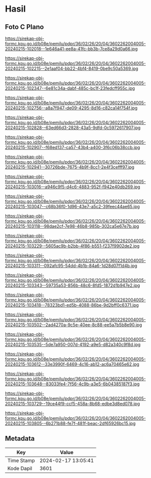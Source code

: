 # Hasil

## Foto C Plano

https://sirekap-obj-formc.kpu.go.id/b08e/pemilu/pdpr/36/02/26/20/04/3602262004005-20240215-102018--1e646a41-ee8a-41fc-bb3b-7ce8a29d0a66.jpg

https://sirekap-obj-formc.kpu.go.id/b08e/pemilu/pdpr/36/02/26/20/04/3602262004005-20240215-102215--2e1aaf04-bb22-4bf4-8419-0be9c50a5369.jpg

https://sirekap-obj-formc.kpu.go.id/b08e/pemilu/pdpr/36/02/26/20/04/3602262004005-20240215-102347--6e81c34a-dabf-485c-bc1f-23fedcff955c.jpg

https://sirekap-obj-formc.kpu.go.id/b08e/pemilu/pdpr/36/02/26/20/04/3602262004005-20240215-102756--a8a7f947-de09-4295-8d16-c82ca14f754f.jpg

https://sirekap-obj-formc.kpu.go.id/b08e/pemilu/pdpr/36/02/26/20/04/3602262004005-20240215-102828--63ed66d3-2828-43a5-9dfd-0c5972617907.jpg

https://sirekap-obj-formc.kpu.go.id/b08e/pemilu/pdpr/36/02/26/20/04/3602262004005-20240215-102907--f68ed137-ca57-43b4-a400-3f6c06b38ccb.jpg

https://sirekap-obj-formc.kpu.go.id/b08e/pemilu/pdpr/36/02/26/20/04/3602262004005-20240215-102941--30726bde-7675-4b9f-8cc1-2e4f3cefff97.jpg

https://sirekap-obj-formc.kpu.go.id/b08e/pemilu/pdpr/36/02/26/20/04/3602262004005-20240215-103016--a946c9f5-d4c6-4883-952f-f942e40db269.jpg

https://sirekap-obj-formc.kpu.go.id/b08e/pemilu/pdpr/36/02/26/20/04/3602262004005-20240215-103047--c68b36f0-1d96-43e7-a5c2-39feec44ae65.jpg

https://sirekap-obj-formc.kpu.go.id/b08e/pemilu/pdpr/36/02/26/20/04/3602262004005-20240215-103118--98dae2cf-7e98-46b8-985b-302ca5e67e7b.jpg

https://sirekap-obj-formc.kpu.go.id/b08e/pemilu/pdpr/36/02/26/20/04/3602262004005-20240215-103229--5605ac9b-b2bb-4f86-b551-f237f9902de2.jpg

https://sirekap-obj-formc.kpu.go.id/b08e/pemilu/pdpr/36/02/26/20/04/3602262004005-20240215-103311--092afc95-54dd-4b1b-84a6-1d28d07f1d4b.jpg

https://sirekap-obj-formc.kpu.go.id/b08e/pemilu/pdpr/36/02/26/20/04/3602262004005-20240215-103343--59735a53-856b-48c6-8fd5-1872d1b947e2.jpg

https://sirekap-obj-formc.kpu.go.id/b08e/pemilu/pdpr/36/02/26/20/04/3602262004005-20240215-103418--78323bd1-ed5b-4088-86be-9d2bff0c6371.jpg

https://sirekap-obj-formc.kpu.go.id/b08e/pemilu/pdpr/36/02/26/20/04/3602262004005-20240215-103502--2ad4270a-9c5e-40ee-8c88-ee5a7b5b8e90.jpg

https://sirekap-obj-formc.kpu.go.id/b08e/pemilu/pdpr/36/02/26/20/04/3602262004005-20240215-103535--5de7a950-007d-4192-a9e5-d82a340c9f8d.jpg

https://sirekap-obj-formc.kpu.go.id/b08e/pemilu/pdpr/36/02/26/20/04/3602262004005-20240215-103612--33e3990f-6469-4c16-ab12-ac6a70465e62.jpg

https://sirekap-obj-formc.kpu.go.id/b08e/pemilu/pdpr/36/02/26/20/04/3602262004005-20240215-103648--83033fe4-7f56-4c9b-a3e5-6b04385187f3.jpg

https://sirekap-obj-formc.kpu.go.id/b08e/pemilu/pdpr/36/02/26/20/04/3602262004005-20240215-103729--19ce44f9-ccf5-458a-8b68-edbe3d8ed078.jpg

https://sirekap-obj-formc.kpu.go.id/b08e/pemilu/pdpr/36/02/26/20/04/3602262004005-20240215-103805--6b271b88-fe7f-481f-beac-2df65926bc15.jpg


## Metadata

| Key        | Value               |
| ---------- | ------------------- |
| Time Stamp | 2024-02-17 13:05:41 |
| Kode Dapil | 3601                |



